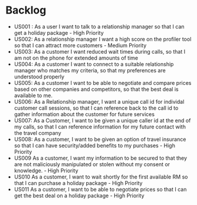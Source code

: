 # Backlog

* US001 : As a user I want to talk to a relationship manager so that I can get a holiday package - High Priority
* US002: As a relationship manager I want a high score on the profiler tool so that I can attract more customers - Medium Priority
* US003: As a customer I want reduced wait times during calls, so that I am not on the phone for extended amounts of time
* US004: As a customer I want to connect to a suitable relationship manager who matches my criteria, so that my preferences are understood properly
* US005: As a customer I want to be able to negotiate and compare prices based on other companies and competitors, so that the best deal is available to me.
* US006: As a Relationship manager, I want a unique call id for individal customer call sessions, so that I can reference back to the call id to gather information about the customer for future services
* US007: As a Customer, I want to be given a unique caller id at the end of my calls, so that I can reference information for my future contact with the travel company 
* US008: As a customer, I want to be given an option of travel insurance so that I can have security/added benefits to my purchases - High Priority
* US009 As a customer, I want my information to be secured to that they are not maliciously manipulated or stolen without my consent or knowledge. - High Priority
* US010 As a customer, I want to wait shortly for the first available RM so that I can purchase a holiday package - High Priority
* US011 As a customer, I want to be able to negotiate prices so that I can get the best deal on a holiday package - High Priority 
